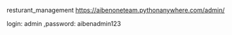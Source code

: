  resturant_management
https://aibenoneteam.pythonanywhere.com/admin/

login: admin
,password: aibenadmin123

